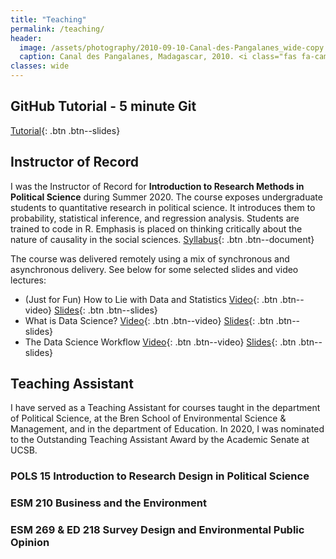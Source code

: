 ```yaml
---
title: "Teaching"
permalink: /teaching/
header:
  image: /assets/photography/2010-09-10-Canal-des-Pangalanes_wide-copy.jpg
  caption: Canal des Pangalanes, Madagascar, 2010. <i class="fas fa-camera"></i> A. Lépissier
classes: wide
---
```


## GitHub Tutorial - 5 minute Git

[<i class="fas fa-book"></i> Tutorial](https://alicelepissier.com/git-tutorial/slides.html){: .btn .btn--slides}

## Instructor of Record

I was the Instructor of Record for **Introduction to Research Methods in Political Science** during Summer 2020. The course exposes undergraduate students to quantitative research in political science. It introduces them to probability, statistical inference, and regression analysis. Students are trained to code in R. Emphasis is placed on thinking critically about the nature of causality in the social sciences. [Syllabus](/assets/M20-POLS-15-Syllabus.pdf){: .btn .btn--document}

The course was delivered remotely using a mix of synchronous and asynchronous delivery. See below for some selected slides and video lectures:
- (Just for Fun) How to Lie with Data and Statistics [<i class="fas fa-video"></i> Video](/assets/teaching/POLS-15-How-To-Lie-video.html){: .btn .btn--video} [<i class="fas fa-book"></i> Slides](/assets/teaching/POLS-15-How-To-Lie-slides.html){: .btn .btn--slides}
- What is Data Science? [<i class="fas fa-video"></i> Video](/assets/teaching/POLS-15-What-Is-Data-Science-video.html){: .btn .btn--video} [<i class="fas fa-book"></i> Slides](/assets/teaching/POLS-15-What-Is-Data-Science-slides.html){: .btn .btn--slides}
- The Data Science Workflow [<i class="fas fa-video"></i> Video](/assets/teaching/POLS-15-Data-Science-Workflow-video.html){: .btn .btn--video} [<i class="fas fa-book"></i> Slides](/assets/teaching/POLS-15-Data-Science-Workflow-slides.html){: .btn .btn--slides}

## Teaching Assistant

I have served as a Teaching Assistant for courses taught in the department of Political Science, at the Bren School of Environmental Science & Management, and in the department of Education. In 2020, I was nominated to the Outstanding Teaching Assistant Award by the Academic Senate at UCSB.

### POLS 15 Introduction to Research Design in Political Science

### ESM 210 Business and the Environment

### ESM 269 & ED 218 Survey Design and Environmental Public Opinion
